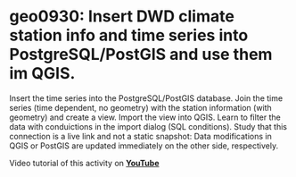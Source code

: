 # geo0930: Insert DWD climate station info and time series into PostgreSQL/PostGIS and use them im QGIS. 
Insert the time series into the PostgreSQL/PostGIS database. Join the time series (time dependent, no geometry) with the station information (with geometry) and create a view. Import the view into QGIS. Learn to filter the data with conduictions in the import dialog (SQL conditions). Study that this connection is a live link and not a static snapshot: Data modifications in QGIS or PostGIS are updated immediately on the other side, respectively.

Video tutorial of this activity on [**YouTube**](https://www.youtube.com/watch?v=wvIkhZNfz6s)


